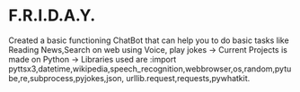 # F.R.I.D.A.Y.
Created a basic functioning ChatBot that can help you to do basic tasks like  Reading News,Search on web using Voice, play jokes
-> Current Projects is made on Python 
-> Libraries used are :import pyttsx3,datetime,wikipedia,speech_recognition,webbrowser,os,random,pytube,re,subprocess,pyjokes,json,
urllib.request,requests,pywhatkit.
